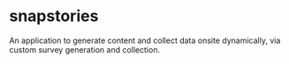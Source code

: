 # snapstories
An application to generate content and collect data onsite dynamically, via custom survey generation and collection.

